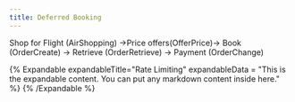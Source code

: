 ```yaml
---
title: Deferred Booking
---
```


Shop for Flight (AirShopping) →Price offers(OfferPrice)→ Book (OrderCreate) → Retrieve (OrderRetrieve) → Payment (OrderChange)

{% Expandable
   expandableTitle="Rate Limiting"
expandableData = "This is the expandable content. You can put any markdown content inside here." %}
{% /Expandable %}

